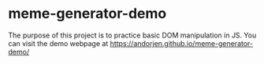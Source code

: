 # meme-generator-demo

The purpose of this project is to practice basic DOM manipulation in JS. You can visit the demo webpage at https://andorjen.github.io/meme-generator-demo/
